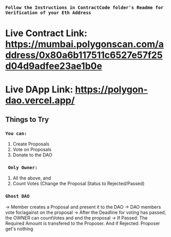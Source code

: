 ### `Follow the Instructions in ContractCode folder's Readme for Verification of your Eth Address`
# Live Contract Link: https://mumbai.polygonscan.com/address/0x80a6b117511c6527e57f25d04d9adfee23ae1b0e
# Live DApp Link: https://polygon-dao.vercel.app/

## Things to Try

### `You can:`

1. Create Proposals
2. Vote on Proposals
3. Donate to the DAO

### ` Only Owner:`

1. All the above, and
2. Count Votes (Change the Proposal Status to Rejected/Passed)

### `Ghost DAO`

-> Member creates a Proposal and present it to the DAO
-> DAO members vote for/against on the proposal
-> After the Deadline for voting has passed, the OWNER can countVotes and end the proposal
-> If Passed: The Required Amount is transfered to the Proposer. And if Rejected: Proposer get's nothing

